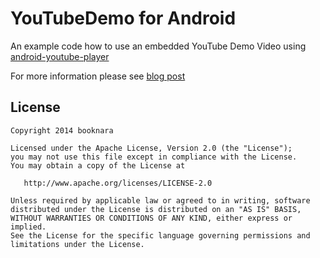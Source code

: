 YouTubeDemo for Android
===========
An example code how to use an embedded YouTube Demo Video using [android-youtube-player][1]

For more information please see [blog post][2]

License
--------

    Copyright 2014 booknara

    Licensed under the Apache License, Version 2.0 (the "License");
    you may not use this file except in compliance with the License.
    You may obtain a copy of the License at

       http://www.apache.org/licenses/LICENSE-2.0

    Unless required by applicable law or agreed to in writing, software
    distributed under the License is distributed on an "AS IS" BASIS,
    WITHOUT WARRANTIES OR CONDITIONS OF ANY KIND, either express or implied.
    See the License for the specific language governing permissions and
    limitations under the License.

[1]: https://code.google.com/p/android-youtube-player/
[2]: http://daeheehan.cafe24.com/wp/android-2/how-to-add-an-embedded-youtube-demo-video-in-android/
